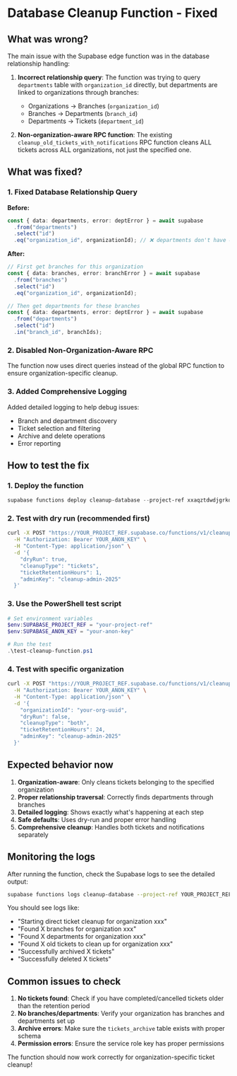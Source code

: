 # Database Cleanup Function - Fixed

## What was wrong?

The main issue with the Supabase edge function was in the database relationship handling:

1. **Incorrect relationship query**: The function was trying to query `departments` table with `organization_id` directly, but departments are linked to organizations through branches:

   - Organizations → Branches (`organization_id`)
   - Branches → Departments (`branch_id`)
   - Departments → Tickets (`department_id`)

2. **Non-organization-aware RPC function**: The existing `cleanup_old_tickets_with_notifications` RPC function cleans ALL tickets across ALL organizations, not just the specified one.

## What was fixed?

### 1. Fixed Database Relationship Query

**Before:**

```typescript
const { data: departments, error: deptError } = await supabase
  .from("departments")
  .select("id")
  .eq("organization_id", organizationId); // ❌ departments don't have organization_id
```

**After:**

```typescript
// First get branches for this organization
const { data: branches, error: branchError } = await supabase
  .from("branches")
  .select("id")
  .eq("organization_id", organizationId);

// Then get departments for these branches
const { data: departments, error: deptError } = await supabase
  .from("departments")
  .select("id")
  .in("branch_id", branchIds);
```

### 2. Disabled Non-Organization-Aware RPC

The function now uses direct queries instead of the global RPC function to ensure organization-specific cleanup.

### 3. Added Comprehensive Logging

Added detailed logging to help debug issues:

- Branch and department discovery
- Ticket selection and filtering
- Archive and delete operations
- Error reporting

## How to test the fix

### 1. Deploy the function

```powershell
supabase functions deploy cleanup-database --project-ref xxaqztdwdjgrkdyfnjvr
```

### 2. Test with dry run (recommended first)

```bash
curl -X POST "https://YOUR_PROJECT_REF.supabase.co/functions/v1/cleanup-database" \
  -H "Authorization: Bearer YOUR_ANON_KEY" \
  -H "Content-Type: application/json" \
  -d '{
    "dryRun": true,
    "cleanupType": "tickets",
    "ticketRetentionHours": 1,
    "adminKey": "cleanup-admin-2025"
  }'
```

### 3. Use the PowerShell test script

```powershell
# Set environment variables
$env:SUPABASE_PROJECT_REF = "your-project-ref"
$env:SUPABASE_ANON_KEY = "your-anon-key"

# Run the test
.\test-cleanup-function.ps1
```

### 4. Test with specific organization

```bash
curl -X POST "https://YOUR_PROJECT_REF.supabase.co/functions/v1/cleanup-database" \
  -H "Authorization: Bearer YOUR_ANON_KEY" \
  -H "Content-Type: application/json" \
  -d '{
    "organizationId": "your-org-uuid",
    "dryRun": false,
    "cleanupType": "both",
    "ticketRetentionHours": 24,
    "adminKey": "cleanup-admin-2025"
  }'
```

## Expected behavior now

1. **Organization-aware**: Only cleans tickets belonging to the specified organization
2. **Proper relationship traversal**: Correctly finds departments through branches
3. **Detailed logging**: Shows exactly what's happening at each step
4. **Safe defaults**: Uses dry-run and proper error handling
5. **Comprehensive cleanup**: Handles both tickets and notifications separately

## Monitoring the logs

After running the function, check the Supabase logs to see the detailed output:

```bash
supabase functions logs cleanup-database --project-ref YOUR_PROJECT_REF
```

You should see logs like:

- "Starting direct ticket cleanup for organization xxx"
- "Found X branches for organization xxx"
- "Found X departments for organization xxx"
- "Found X old tickets to clean up for organization xxx"
- "Successfully archived X tickets"
- "Successfully deleted X tickets"

## Common issues to check

1. **No tickets found**: Check if you have completed/cancelled tickets older than the retention period
2. **No branches/departments**: Verify your organization has branches and departments set up
3. **Archive errors**: Make sure the `tickets_archive` table exists with proper schema
4. **Permission errors**: Ensure the service role key has proper permissions

The function should now work correctly for organization-specific ticket cleanup!
